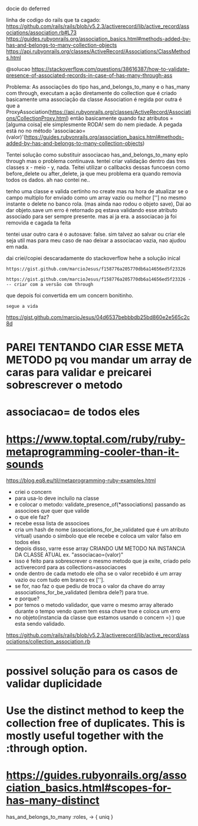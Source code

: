 docie do deferred

linha de codigo do rails que ta cagado:
https://github.com/rails/rails/blob/v5.2.3/activerecord/lib/active_record/associations/association.rb#L73
https://guides.rubyonrails.org/association_basics.html#methods-added-by-has-and-belongs-to-many-collection-objects
https://api.rubyonrails.org/classes/ActiveRecord/Associations/ClassMethods.html

@solucao
https://stackoverflow.com/questions/38616387/how-to-validate-presence-of-associated-records-in-case-of-has-many-through-ass


Problema:
  As associações do tipo has_and_belongs_to_many e o has_many com through, executam a ação diretamente do collection que é criado
  basicamente uma associação da classe Association é regida por outra é que a ProxyAssociation(https://api.rubyonrails.org/classes/ActiveRecord/Associations/CollectionProxy.html)
  então basicamente quando faz atributos = [alguma coisa] ele simplesmente RODA! sem do nem piedade.
  A pegada está no no método 'associacao=(valor)'(https://guides.rubyonrails.org/association_basics.html#methods-added-by-has-and-belongs-to-many-collection-objects)

  Tentei solução como substituir associacao has_and_belongs_to_many eplo through mas o problema continuava.
  tentei criar validação dentro das tres classes x - meio - y, nada.
  Teitei utilizar o callbacks dessas funcoesn como before_delete ou after_delete, ja que meu problema era quando removia todos 
  os dados. ah nao contei ne..

  tenho uma classe e valida certinho no create mas na hora de atualizar se o campo multiplo for enviado como um array vazio ou melhor
  [''] no mesmo instante o delete no banco rola. (mas ainda nao rodou o objeto save), Dai ao dar objeto.save um erro é retornado 
  pq estava validando esse atributo associado para ser sempre presente. mas ai ja era. a associacao ja foi removida e cagada ta feita

  tentei usar outro cara é o autosave: false. sim talvez ao salvar ou criar ele seja util mas para meu caso de nao deixar a associacao
  vazia, nao ajudou em nada.

  dai criei/copiei descaradamente do stackoverflow hehe a solução inical

  ```
  https://gist.github.com/marcioJesus/f158776a205770db6a14656ed5f23326
  ```

  ```
  https://gist.github.com/marcioJesus/f158776a205770db6a14656ed5f23326 --- criar com a versão com through
  ```

  que depois foi convertida em um concern bonitinho.

  ```
  segue a vida
  ```  
https://gist.github.com/marcioJesus/04d6537bebbbdb25bd860e2e565c2c8d


  # PAREI TENTANDO CIAR ESSE META METODO pq vou mandar um array de caras para validar e preicarei sobrescrever o metodo
  # associacao= de todos eles
  # https://www.toptal.com/ruby/ruby-metaprogramming-cooler-than-it-sounds
  https://blog.eq8.eu/til/metaprogramming-ruby-examples.html


- criei o concern
- para usa-lo deve incluilo na classe 
- e colocar o metodo: validate_presence_of(*associations) passando as associoes que quer que valide
- o que ele faz?
 - recebe essa lista de associoes
 - cria um hash de nome (associations_for_be_validated que é um atributo virtual) usando o simbolo que ele recebe e coloca um valor falso em todos eles
 - depois disso, varre esse array CRIANDO UM METODO NA INSTANCIA DA CLASSE ATUAL ex. "associacao=(valor)"
 - isso é feito para sobrescrever o mesmo metodo que ja exite, criado pelo activerecord para as collections=associacoes
 - onde dentro de cada metodo ele olha se o valor recebido é um array vazio ou com tudo em branco ex [''].
 - se for, nao faz o que pediu de troca o valor da chave do array associations_for_be_validated (lembra dele?) para true.
 - e porque?
 - por temos o metodo validador, que varre o mesmo array alterado durante o tempo vendo quem tem essa chave true e coloca um erro
 - no objeto(instancia da classe que estamos usando o concern =) ) que esta sendo validado. 
 
 https://github.com/rails/rails/blob/v5.2.3/activerecord/lib/active_record/associations/collection_association.rb

-------------------------------------------------------------------------
# possivel solução para os casos de validar duplicidade
# Use the distinct method to keep the collection free of duplicates. This is mostly useful together with the :through option.
# https://guides.rubyonrails.org/association_basics.html#scopes-for-has-many-distinct
has_and_belongs_to_many :roles, -> { uniq }
